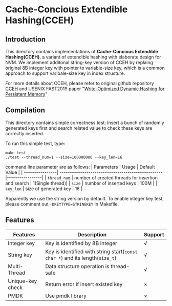# Cache-Concious Extendible Hashing(CCEH)
## Introduction
This directory contains implementations of **Cache-Concious Extendible Hashing(CCEH)**, a variant of 
extendible hashing with elaborate design for NVM. We implement additonal string-key version of CCEH by replaing 
original 8B integer key with pointer to variable-size key, which is a common approach to support varibale-size key
in index structure. 

For more details about CCEH, please refer to original github repository [CCEH](https://github.com/DICL/CCEH) 
and USENIX FAST2019 paper "[Write-Optimized Dynamic Hashing for Persistent Memory](https://www.usenix.org/conference/fast19/presentation/nam)"

## Compilation
This directory contains simple correctness test: Insert a bunch of randomly generated keys first and search related value
to check these keys are correctly inserted.

To run this simple test, type:
```
make test
./test --thread_num=1 --size=100000000 --key_len=16
```
command line parameter are as follows:
| Parameters      | Usage                                              | Default Value   |
| ----------------| -------------------------------------------------- |-----------------|
| ``thread_num``  | number of created threads for insertion and search | 1(Single thread)|
| ``size``        | number of inserted keys                            | 100M            |
| ``key_len``     | size of generated key                              | 16              |

Apparently we use the string version by default. To enable integer key test, please comment out ``-DKEYTYPE=STRINGKEY`` in Makefile.

## Features

| Features        |    Description                                                                                     | Support |
|-----------------|----------------------------------------------------------------------------------------------------|---------| 
| Integer key     |    Key is identified by 8B integer                                                                 | √       |
| String  key     |    Key is identified with string start(``const char *``) and its length(``size_t``)                | √       |
| Multi-Thread    |    Data structure operation is thread-safe                                                         | √       |
| Unique-key check|    Return error if insert existed key                                                              | ×       |
| PMDK            |    Use pmdk library                                                                                | ×       |
